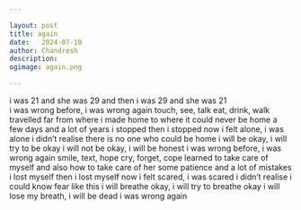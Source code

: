 ```yaml
---

layout: post
title: again
date:	2024-07-10
author:	Chandresh
description:
ogimage: again.png

---
```


i was 21 and she was 29 and then i was 29 and she was 21 <br>
i was wrong before, i was wrong again
touch, see, talk
eat, drink, walk
travelled far from where i made home
to where it could never be home
a few days
and a lot of years
i stopped then
i stopped now
i felt alone, i was alone
i didn’t realise there is no one who could be home
i will be okay, i will try to be okay
i will not be okay, i will be honest
i was wrong before, i was wrong again
smile, text, hope
cry, forget, cope
learned to take care of myself
and also how to take care of her
some patience
and a lot of mistakes
i lost myself then
i lost myself now
i felt scared, i was scared
i didn’t realise i could know fear like this
i will breathe okay, i will try to breathe okay
i will lose my breath, i will be dead
i was wrong again
